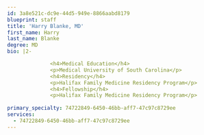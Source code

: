 ```yaml
---
id: 3a8e521c-dc9e-44d5-949e-8866aabd8179
blueprint: staff
title: 'Harry Blanke, MD'
first_name: Harry
last_name: Blanke
degree: MD
bio: |2-

              <h4>Medical Education</h4>
              <p>Medical University of South Carolina</p>
              <h4>Residency</h4>
              <p>Halifax Family Medicine Residency Program</p>
              <h4>Fellowship</h4>
              <p>Halifax Family Medicine Residency Program</p>
          
primary_specialty: 74722849-6450-46bb-aff7-47c97c8729ee
services:
  - 74722849-6450-46bb-aff7-47c97c8729ee
---
```

